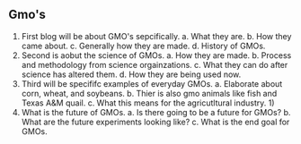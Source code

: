 ## Gmo's ##
  1. First blog will be about GMO's sepcifically.
    a. What they are.
    b. How they came about. 
    c. Generally how they are made.
    d. History of GMOs.
  2. Second is aobut the science of GMOs.
    a. How they are made. 
    b. Process and methodology from science orgainzations. 
    c. What they can do after science has altered them. 
    d. How they are being used now.
  3. Third will be specififc examples of everyday GMOs.
    a. Elaborate about corn, wheat, and soybeans. 
    b. Thier is also gmo animals like fish and Texas A&M quail. 
    c. What this means for the agricutltural industry. 
      1)
  4. What is the future of GMOs.
    a. Is there going to be a future for GMOs?
    b. What are the future experiments looking like?
    c. What is the end goal for GMOs. 
    

